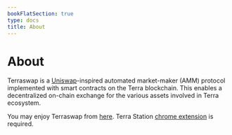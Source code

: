 ```yaml
---
bookFlatSection: true
type: docs
title: About
---
```


# About

Terraswap is a [Uniswap](https://uniswap.org/)-inspired automated market-maker (AMM) protocol implemented with smart contracts on the Terra blockchain. This enables a decentralized on-chain exchange for the various assets involved in Terra ecosystem.

You may enjoy Terraswap from [here](https://app.terraswap.io). Terra Station [chrome extension](https://chrome.google.com/webstore/detail/terra-station/aiifbnbfobpmeekipheeijimdpnlpgpp) is required.
